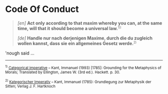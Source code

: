 # Code Of Conduct

>
> _[en]_ **Act only according to that maxim whereby you can, at the same time, will that it should become a universal law.**<small><sup>1))</sup></small>
>
>
> _[de]_ **Handle nur nach derjenigen Maxime, durch die du zugleich wollen kannst, dass sie ein allgemeines Gesetz werde.**<small><sup>2)</sup></small>
>
>

'nough said …

----

<small><sup>1)</sup> [Categorical imperative](https://en.wikipedia.org/wiki/Kategorischer_Imperativ) – Kant, Immanuel (1993) [1785]: Grounding for the Metaphysics of Morals; Translated by Ellington, James W. (3rd ed.). Hackett. p. 30.</small>

<small><sup>2)</sup> [Kategorischer Imperativ](https://de.wikipedia.org/wiki/Kategorischer_Imperativ) – Kant, Immanuel (1785): Grundlegung zur Metaphysik der Sitten; Verlag J. F. Hartknoch</small>
